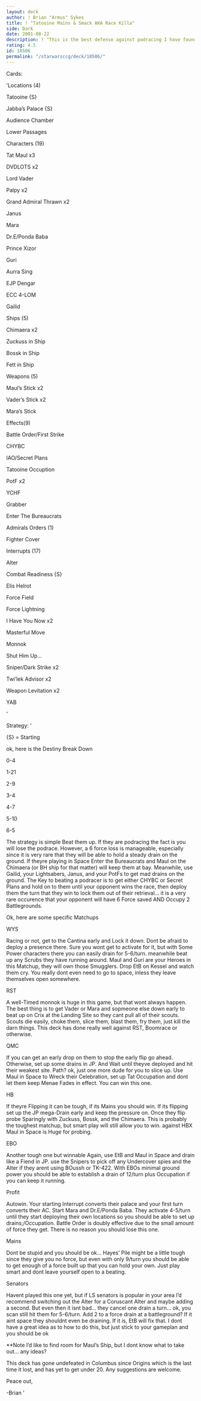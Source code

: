 ```yaml
---
layout: deck
author: ! Brian "Armus" Sykes
title: ! "Tatooine Mains & Smack AKA Race Killa"
side: Dark
date: 2001-08-22
description: ! "This is the best defense against podracing I have found, it uses high power mains and High Destinies to wipe your opponent out."
rating: 4.5
id: 18506
permalink: "/starwarsccg/deck/18506/"
---
```

Cards: 

'Locations (4)

Tatooine {S}

Jabba’s Palace {S}

Audience Chamber

Lower Passages


Characters (19)

Tat Maul x3

DVDLOTS x2

Lord Vader

Palpy x2

Grand Admiral Thrawn x2

Janus

Mara

Dr.E/Ponda Baba

Prince Xizor

Guri

Aurra Sing

EJP Dengar

ECC 4-LOM

Gailid


Ships (5)

Chimaera x2

Zuckuss in Ship

Bossk in Ship

Fett in Ship


Weapons (5)

Maul’s Stick x2

Vader’s Stick x2

Mara’s Stick


Effects(9)

Battle Order/First Strike

CHYBC

IAO/Secret Plans

Tatooine Occuption

PotF x2

YCHF

Grabber

Enter The Bureaucrats


Admirals Orders (1)

Fighter Cover


Interrupts (17)

Alter

Combat Readiness {S}

Elis Helrot

Force Field

Force Lightning

I Have You Now x2

Masterful Move

Monnok

Shut Him Up...

Sniper/Dark Strike x2

Twi’lek Advisor x2

Weapon Levitation x2

YAB

'

Strategy: '

{S} = Starting


ok, here is the Destiny Break Down


0-4

1-21

2-9

3-4

4-7

5-10

6-5


The strategy is simple Beat them up.  If they are podracing the fact is you will lose the podrace.  However, a 6 force loss is manageable, especially since it is very rare that they will be able to hold a steady drain on the ground.  If theyre playing in Space Enter the Bureaucrats and Maul on the Chimaera (or BH ship for that matter) will keep them at bay.  Meanwhile, use Gailid, your Lightsabers, Janus, and your PotFs to get mad drains on the ground.  The Key to beating a podracer is to get either CHYBC or Secret Plans and hold on to them until your opponent wins the race, then deploy them the turn that they win to lock them out of their retrieval... it is a very rare occurence that your opponent will have 6 Force saved AND Occupy 2 Battlegrounds. 


Ok, here are some specific Matchups


WYS


Racing or not, get to the Cantina early and Lock it down.  Dont be afraid to deploy a presence there.  Sure you wont get to activate for it, but with Some Power characters there you can easily drain for 5-6/turn. meanwhile beat up any Scrubs they have running around. Maul and Guri are your Heroes in this Matchup, they will own those Smugglers.  Drop EtB on Kessel and watch them cry.  You really dont even need to go to space, inless they leave themselves open somewhere.


RST


A well-Timed monnok is huge in this game, but that wont always happen.  The best thing is to get Vader or Mara and sopmeone else down early to beat up on Crix at the Landing Site so they cant pull all of their scouts.  Scouts die easily, choke them, slice them, blast them, fry them, just kill the darn things.  This deck has done really well against RST, Boomrace or otherwise.


QMC


If you can get an early drop on them to stop the early flip  go ahead. Otherwise, set up some drains in JP.  And Wait until theyve deployed and hit their weakest site.  Path? ok, just one more dude for you to slice up.  Use Maul in Space to Wreck their Celebration, set up Tat Occupation and dont let them keep Menae Fades in effect.  You can win this one.


HB


If theyre Flipping it can be tough, if its Mains you should win.  If its flipping set up the JP mega-Drain early and keep the pressure on.  Once they flip probe Sparingly with Zuckuss, Bossk, and the Chimaera.  This is probably the toughest matchup, but smart play will still allow you to win.  against HBX Maul in Space is Huge for probing.


EBO

Another tough one but winnable Again, use EtB and Maul in Space and drain like a Fiend in JP.  use the Snipers to pick off any Undercover spies and the Alter if they arent using BOussh or TK-422.  With EBOs minimal ground power you should be able to establish a drain of 12/turn plus Occupation if you can keep it running.


Profit


Autowin.  Your starting Interrupt converts their palace and your first turn converts their AC.  Start Mara and Dr.E/Ponda Baba.  They activate 4-5/turn until they start deploying their own locations so you should be able to set up drains;/Occupation.  Battle Order is doubly effective due to the small amount of force they get.  There is no reason you should lose this one.


Mains


Dont be stupid and you should be ok... Hayes’ Pile might be a little tough since they give you no force, but even with only 9/turn you should be able to get enough of a force built up that you can hold your own.  Just play smart and dont leave yourself open to a beating.



Senators

Havent played this one yet, but if LS senators is popular in your area I’d recommend switching out the Alter for a Coruscant Alter and maybe adding a second.  But even then it isnt bad... they cancel one drain a turn... ok, you scan still hit them for 5-6/turn.  Add 2 to a force drain at a battleground? If it aint space they shouldnt even be draining.  If it is, EtB will fix that.  I dont have a great idea as to how to do this, but just stick to your gameplan and you should be ok


**Note I’d like to find room for Maul’s Ship, but I dont know what to take out... any ideas?


This deck has gone undefeated in Columbus since Origins which is the last time it lost, and has yet to get under 20.  Any suggestions are welcome.


Peace out,


-Brian '
